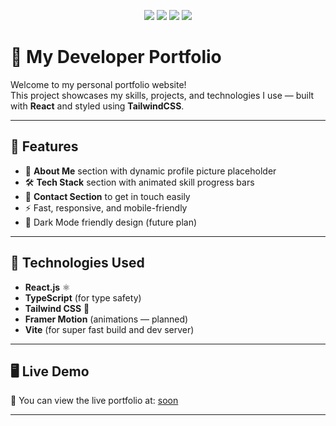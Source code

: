 <p align="center">
  <img src="https://img.shields.io/badge/React-20232A?style=for-the-badge&logo=react&logoColor=61DAFB" />
  <img src="https://img.shields.io/badge/TailwindCSS-0EA5E9?style=for-the-badge&logo=tailwindcss&logoColor=white" />
  <img src="https://img.shields.io/badge/TypeScript-3178C6?style=for-the-badge&logo=typescript&logoColor=white" />
  <img src="https://img.shields.io/badge/Vite-646CFF?style=for-the-badge&logo=vite&logoColor=white" />
</p>

# 🚀 My Developer Portfolio

Welcome to my personal portfolio website!  
This project showcases my skills, projects, and technologies I use — built with **React** and styled using **TailwindCSS**.

---

## 🌟 Features

- 📄 **About Me** section with dynamic profile picture placeholder
- 🛠 **Tech Stack** section with animated skill progress bars
- 💬 **Contact Section** to get in touch easily
- ⚡ Fast, responsive, and mobile-friendly
- 🌙 Dark Mode friendly design (future plan)

---

## 🧰 Technologies Used

- **React.js** ⚛️
- **TypeScript** (for type safety)
- **Tailwind CSS** 🎨
- **Framer Motion** (animations — planned)
- **Vite** (for super fast build and dev server)

---

## 🖥️ Live Demo

🚀 You can view the live portfolio at: [soon](https://chromedino.com/)

---



